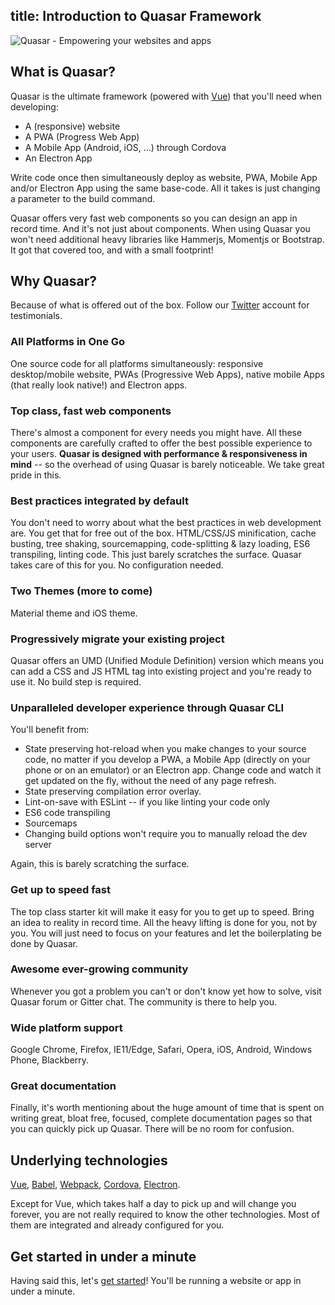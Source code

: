 title: Introduction to Quasar Framework
---

![Quasar - Empowering your websites and apps](/images/responsive-logo.png)

## What is Quasar?
Quasar is the ultimate framework (powered with [Vue](https://vuejs.org/)) that you'll need when developing:
* A (responsive) website
* A PWA (Progress Web App)
* A Mobile App (Android, iOS, ...) through Cordova
* An Electron App

Write code once then simultaneously deploy as website, PWA, Mobile App and/or Electron App using the same base-code. All it takes is just changing a parameter to the build command.

Quasar offers very fast web components so you can design an app in record time. And it's not just about components. When using Quasar you won't need additional heavy libraries like Hammerjs, Momentjs or Bootstrap. It got that covered too, and with a small footprint!

## Why Quasar?
Because of what is offered out of the box. Follow our [Twitter](https://twitter.com/quasarframework) account for testimonials.

### All Platforms in One Go
One source code for all platforms simultaneously: responsive desktop/mobile website, PWAs (Progressive Web Apps), native mobile Apps (that really look native!) and Electron apps.

### Top class, fast web components
There's almost a component for every needs you might have. All these components are carefully crafted to offer the best possible experience to your users. **Quasar is designed with performance & responsiveness in mind** -- so the overhead of using Quasar is barely noticeable. We take great pride in this.

### Best practices integrated by default
You don't need to worry about what the best practices in web development are. You get that for free out of the box. HTML/CSS/JS minification, cache busting, tree shaking, sourcemapping, code-splitting & lazy loading, ES6 transpiling, linting code. This just barely scratches the surface. Quasar takes care of this for you. No configuration needed.

### Two Themes (more to come)
Material theme and iOS theme.

### Progressively migrate your existing project
Quasar offers an UMD (Unified Module Definition) version which means you can add a CSS and JS HTML tag into existing project and you're ready to use it. No build step is required.

### Unparalleled developer experience through Quasar CLI
You'll benefit from:
* State preserving hot-reload when you make changes to your source code, no matter if you develop a PWA, a Mobile App (directly on your phone or on an emulator) or an Electron app. Change code and watch it get updated on the fly, without the need of any page refresh.
* State preserving compilation error overlay.
* Lint-on-save with ESLint -- if you like linting your code only
* ES6 code transpiling
* Sourcemaps
* Changing build options won't require you to manually reload the dev server

Again, this is barely scratching the surface.

### Get up to speed fast
The top class starter kit will make it easy for you to get up to speed. Bring an idea to reality in record time. All the heavy lifting is done for you, not by you. You will just need to focus on your features and let the boilerplating be done by Quasar.

### Awesome ever-growing community
Whenever you got a problem you can't or don't know yet how to solve, visit Quasar forum or Gitter chat. The community is there to help you.

### Wide platform support
Google Chrome, Firefox, IE11/Edge, Safari, Opera, iOS, Android, Windows Phone, Blackberry.

### Great documentation
Finally, it's worth mentioning about the huge amount of time that is spent on writing great, bloat free, focused, complete documentation pages so that you can quickly pick up Quasar. There will be no room for confusion.

## Underlying technologies
[Vue](https://vuejs.org/), [Babel](https://babeljs.io/), [Webpack](https://webpack.js.org/), [Cordova](https://cordova.apache.org/), [Electron](https://electronjs.org/).

Except for Vue, which takes half a day to pick up and will change you forever, you are not really required to know the other technologies. Most of them are integrated and already configured for you.

## Get started in under a minute
Having said this, let's [get started](/guide/index.html)! You'll be running a website or app in under a minute.
